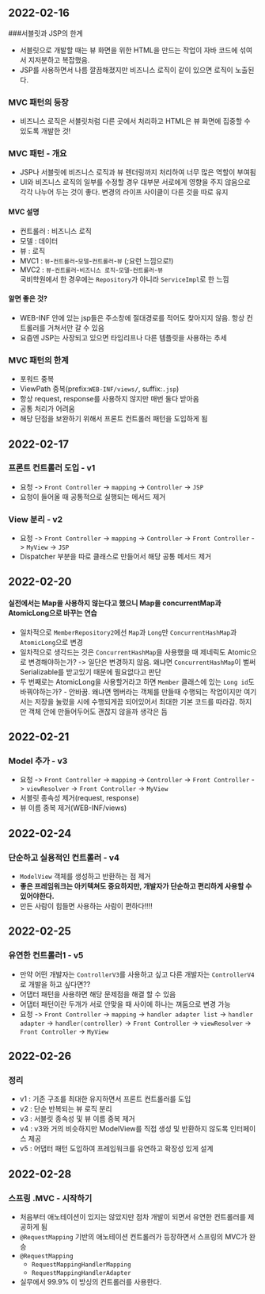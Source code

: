 ## 2022-02-16

###서블릿과 JSP의 한계
- 서블릿으로 개발할 때는 뷰 화면을 위한 HTML을 만드는 작업이 자바 코드에 섞여서 지저분하고 복잡했음.
- JSP를 사용하면서 나름 깔끔해졌지만 비즈니스 로직이 같이 있으면 로직이 노출된다.

### MVC 패턴의 등장
- 비즈니스 로직은 서블릿처럼 다른 곳에서 처리하고 HTML은 뷰 화면에 집중할 수 있도록 개발한 것!

### MVC 패턴 - 개요
- JSP나 서블릿에 비즈니스 로직과 뷰 렌더링까지 처리하여 너무 많은 역할이 부여됨
- UI와 비즈니스 로직의 일부를 수정할 경우 대부분 서로에게 영향을 주지 않음으로 각각 나누어 두는 것이 좋다. 변경의 라이프 사이클이 다른 것을 따로 유지

#### MVC 설명
- 컨트롤러 : 비즈니스 로직
- 모델 : 데이터
- 뷰 : 로직
- MVC1 : `뷰`-`컨트롤러`-`모델`-`컨트롤러`-`뷰` (;요런 느낌으로!)
- MVC2 : `뷰`-`컨트롤러`-`비즈니스 로직`-`모델`-`컨트롤러`-`뷰`  
  국비학원에서 한 경우에는 `Repository`가 아니라 `ServiceImpl`로 한 느낌

#### 알면 좋은 것?
- WEB-INF 안에 있는 jsp들은 주소창에 절대경로를 적어도 찾아지지 않음. 항상 컨트롤러를 거쳐서만 갈 수 있음
- 요즘엔 JSP는 사장되고 있으면 타임리프나 다른 템플릿을 사용하는 추세

### MVC 패턴의 한계
- 포워드 중복
- ViewPath 중복(prefix:`WEB-INF/views/`, suffix:`.jsp`)
- 항상 request, response를 사용하지 않지만 매번 둘다 받아옴
- 공통 처리가 어려움
- 해당 단점을 보완하기 위해서 프론트 컨트롤러 패턴을 도입하게 됨

## 2022-02-17

### 프론트 컨트롤러 도입 - v1
- 요청 -> `Front Controller` -> `mapping` -> `Controller` -> `JSP`
- 요청이 들어올 때 공통적으로 실행되는 메서드 제거

### View 분리 - v2
- 요청 -> `Front Controller` -> `mapping` -> `Controller` -> `Front Controller` -> `MyView` -> `JSP`
- Dispatcher 부분을 따로 클래스로 만들어서 해당 공통 메서드 제거

## 2022-02-20

#### 실전에서는 Map을 사용하지 않는다고 했으니 Map을 concurrentMap과 AtomicLong으로 바꾸는 연습
- 일차적으로 `MemberRepository2`에선 `Map`과 `Long`만 `ConcurrentHashMap`과 `AtomicLong`으로 변경
- 일차적으로 생각드는 것은 `ConcurrentHashMap`을 사용했을 때 제네릭도 Atomic으로 변경해야하는가? -> 일단은 변경하지 않음. 왜냐면 `ConcurrentHashMap`이 벌써 Serializable를 받고있기 때문에 필요없다고 판단
- 두 번째로는 AtomicLong을 사용할거라고 하면 `Member` 클래스에 있는 `Long id`도 바꿔야하는가? - 안바꿈. 왜냐면 멤버라는 객체를 만들때 수행되는 작업이지만 여기서는 저장을 눌렀을 시에 수행되게끔 되어있어서 최대한 기본 코드를 따라감. 하지만 객체 안에 만들어두어도 괜찮지 않을까 생각은 듬

## 2022-02-21

### Model 추가 - v3
- 요청 -> `Front Controller` -> `mapping` -> `Controller` -> `Front Controller` -> `viewResolver` -> `Front Controller` -> `MyView`
- 서블릿 종속성 제거(request, response)
- 뷰 이름 중복 제거(WEB-INF/views)

## 2022-02-24

### 단순하고 실용적인 컨트롤러 - v4
- `ModelView` 객체를 생성하고 반환하는 점 제거
- **좋은 프레임워크는 아키텍쳐도 중요하지만, 개발자가 단순하고 편리하게 사용할 수 있어야한다.**
- 만든 사람이 힘들면 사용하는 사람이 편하다!!!!

## 2022-02-25

### 유연한 컨트롤러1 - v5
- 만약 어떤 개발자는 `ControllerV3`를 사용하고 싶고 다른 개발자는 `ControllerV4`로 개발을 하고 싶다면??
- 어댑터 패턴을 사용하면 해당 문제점을 해결 할 수 있음
- 어댑터 패턴이란 두개가 서로 안맞을 때 사이에 하나는 껴둠으로 변경 가능
- 요청 -> `Front Controller` -> `mapping` -> `handler adapter list` -> `handler adapter` -> `handler(controller)` -> `Front Controller` -> `viewResolver` -> `Front Controller` -> `MyView`

## 2022-02-26

### 정리
- v1 : 기존 구조를 최대한 유지하면서 프론트 컨트롤러를 도입
- v2 : 단순 반복되는 뷰 로직 분리
- v3 : 서블릿 종속성 및 뷰 이름 중복 제거
- v4 : v3와 거의 비슷하지만 ModelView를 직접 생성 및 반환하지 않도록 인터페이스 제공
- v5 : 어댑터 패턴 도입하여 프레임워크를 유연하고 확장성 있게 설계

## 2022-02-28

### 스프링 .MVC - 시작하기
- 처음부터 애노테이션이 있지는 않았지만 점차 개발이 되면서 유연한 컨트롤러를 제공하게 됨
- `@RequestMapping` 기반의 애노테이션 컨트롤러가 등장하면서 스프링의 MVC가 완승
- `@RequestMapping`
  - `RequestMappingHandlerMapping`
  - `RequestMappingHandlerAdapter`
- 실무에서 99.9% 이 방싱의 컨트롤러를 사용한다.